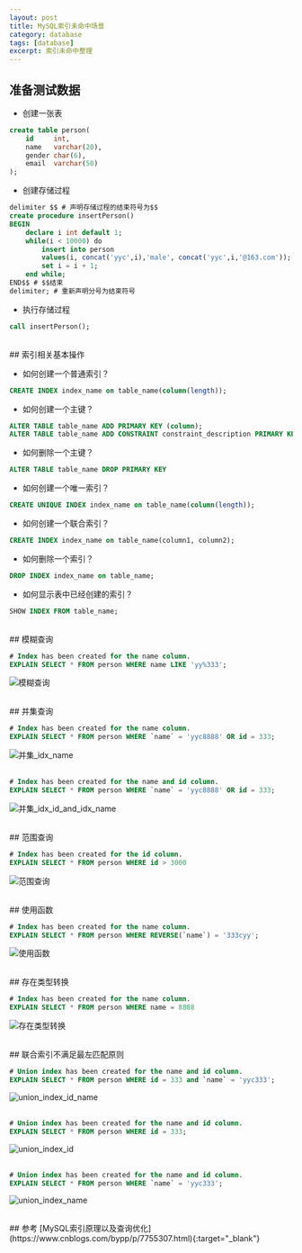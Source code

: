```yaml
---
layout: post
title: MySQL索引未命中场景
category: database
tags: [database]
excerpt: 索引未命中整理
---
```

## 准备测试数据

- 创建一张表  

``` sql
create table person(
    id     int,
    name   varchar(20),
    gender char(6),
    email  varchar(50)
);
```

- 创建存储过程  

``` sql
delimiter $$ # 声明存储过程的结束符号为$$
create procedure insertPerson()
BEGIN
    declare i int default 1;
    while(i < 10000) do
        insert into person 
        values(i, concat('yyc',i),'male', concat('yyc',i,'@163.com'));
        set i = i + 1;
    end while;
END$$ # $$结束
delimiter; # 重新声明分号为结束符号

```

- 执行存储过程  

``` sql
call insertPerson();
```

<br>
## 索引相关基本操作

- 如何创建一个普通索引？
``` sql
CREATE INDEX index_name on table_name(column(length));
```

- 如何创建一个主键？
``` sql
ALTER TABLE table_name ADD PRIMARY KEY (column);
ALTER TABLE table_name ADD CONSTRAINT constraint_description PRIMARY KEY (column);
```

- 如何删除一个主键？
``` sql
ALTER TABLE table_name DROP PRIMARY KEY
```

- 如何创建一个唯一索引？
``` sql
CREATE UNIQUE INDEX index_name on table_name(column(length));
```

- 如何创建一个联合索引？
``` sql
CREATE INDEX index_name on table_name(column1, column2);
```

- 如何删除一个索引？
``` sql
DROP INDEX index_name on table_name;
```

- 如何显示表中已经创建的索引？
``` sql
SHOW INDEX FROM table_name;
```



<br>
## 模糊查询  

``` sql
# Index has been created for the name column.
EXPLAIN SELECT * FROM person WHERE name LIKE 'yy%333';
```
![模糊查询](https://yyc-images.oss-cn-beijing.aliyuncs.com/%E6%A8%A1%E7%B3%8A%E5%8C%B9%E9%85%8D.png?Expires=1569557355&OSSAccessKeyId=TMP.hVx9hnCuz9jD53vzWBzHJnGEEsCrHhc9qDSxBnz3qoqz4UWBh92zFtxwPj4MzvFTwA1XX8XGkUAZSbzTdosEEkACgCZUfzVHaMvMwNYso1eXc8eq5wwWurM45YCPmM.tmp&Signature=kGuG%2FphXwD2JE4j3p%2BZT5QqUIXw%3D)  

<br>
## 并集查询  

``` sql
# Index has been created for the name column.
EXPLAIN SELECT * FROM person WHERE `name` = 'yyc8888' OR id = 333;
```
![并集_idx_name](https://yyc-images.oss-cn-beijing.aliyuncs.com/%E5%B9%B6%E9%9B%86_idx_name.png?Expires=1569557379&OSSAccessKeyId=TMP.hVx9hnCuz9jD53vzWBzHJnGEEsCrHhc9qDSxBnz3qoqz4UWBh92zFtxwPj4MzvFTwA1XX8XGkUAZSbzTdosEEkACgCZUfzVHaMvMwNYso1eXc8eq5wwWurM45YCPmM.tmp&Signature=uz8pCnMvcw5TnoVycCwvuFYHntQ%3D)  
<br>
``` sql
# Index has been created for the name and id column.
EXPLAIN SELECT * FROM person WHERE `name` = 'yyc8888' OR id = 333;
```
![并集_idx_id_and_idx_name](https://yyc-images.oss-cn-beijing.aliyuncs.com/%E5%B9%B6%E9%9B%86_idx_id_and_idx_name.png?Expires=1569557391&OSSAccessKeyId=TMP.hVx9hnCuz9jD53vzWBzHJnGEEsCrHhc9qDSxBnz3qoqz4UWBh92zFtxwPj4MzvFTwA1XX8XGkUAZSbzTdosEEkACgCZUfzVHaMvMwNYso1eXc8eq5wwWurM45YCPmM.tmp&Signature=pSh%2BdWlMA49MB1lMDaUIhfd6rqg%3D)  


<br>
## 范围查询  

``` sql
# Index has been created for the id column.
EXPLAIN SELECT * FROM person WHERE id > 3000
```
![范围查询](https://yyc-images.oss-cn-beijing.aliyuncs.com/%E8%8C%83%E5%9B%B4%E6%9F%A5%E8%AF%A2.png?Expires=1569557407&OSSAccessKeyId=TMP.hVx9hnCuz9jD53vzWBzHJnGEEsCrHhc9qDSxBnz3qoqz4UWBh92zFtxwPj4MzvFTwA1XX8XGkUAZSbzTdosEEkACgCZUfzVHaMvMwNYso1eXc8eq5wwWurM45YCPmM.tmp&Signature=LMU7n6htGF8eboA67Hbnc9TSMjE%3D)  

<br>
## 使用函数  

``` sql
# Index has been created for the name column.
EXPLAIN SELECT * FROM person WHERE REVERSE(`name`) = '333cyy';
```
![使用函数](https://yyc-images.oss-cn-beijing.aliyuncs.com/%E4%BD%BF%E7%94%A8%E5%87%BD%E6%95%B0.png?Expires=1569557419&OSSAccessKeyId=TMP.hVx9hnCuz9jD53vzWBzHJnGEEsCrHhc9qDSxBnz3qoqz4UWBh92zFtxwPj4MzvFTwA1XX8XGkUAZSbzTdosEEkACgCZUfzVHaMvMwNYso1eXc8eq5wwWurM45YCPmM.tmp&Signature=ovRqAghlT7FxojuiLsfWlz1%2BP%2Fw%3D)  

<br>
## 存在类型转换  

``` sql
# Index has been created for the name column.
EXPLAIN SELECT * FROM person WHERE name = 8888
```
![存在类型转换](https://yyc-images.oss-cn-beijing.aliyuncs.com/%E5%AD%98%E5%9C%A8%E7%B1%BB%E5%9E%8B%E8%BD%AC%E6%8D%A2.png?Expires=1569557452&OSSAccessKeyId=TMP.hVx9hnCuz9jD53vzWBzHJnGEEsCrHhc9qDSxBnz3qoqz4UWBh92zFtxwPj4MzvFTwA1XX8XGkUAZSbzTdosEEkACgCZUfzVHaMvMwNYso1eXc8eq5wwWurM45YCPmM.tmp&Signature=QQfaE8s0nUvRxYypmQ%2BaexL78Ck%3D)  

<br>
## 联合索引不满足最左匹配原则   

``` sql
# Union index has been created for the name and id column.
EXPLAIN SELECT * FROM person WHERE id = 333 and `name` = 'yyc333';
```
![union_index_id_name](https://yyc-images.oss-cn-beijing.aliyuncs.com/%E8%81%94%E5%90%88%E7%B4%A2%E5%BC%95_id_name.png?Expires=1569557487&OSSAccessKeyId=TMP.hVx9hnCuz9jD53vzWBzHJnGEEsCrHhc9qDSxBnz3qoqz4UWBh92zFtxwPj4MzvFTwA1XX8XGkUAZSbzTdosEEkACgCZUfzVHaMvMwNYso1eXc8eq5wwWurM45YCPmM.tmp&Signature=JoYgWyGB06b%2F8osofA%2FSS9A6jBc%3D)  
<br>
``` sql
# Union index has been created for the name and id column.
EXPLAIN SELECT * FROM person WHERE id = 333;
```
![union_index_id](https://yyc-images.oss-cn-beijing.aliyuncs.com/%E8%81%94%E5%90%88%E7%B4%A2%E5%BC%95_id.png?Expires=1569557497&OSSAccessKeyId=TMP.hVx9hnCuz9jD53vzWBzHJnGEEsCrHhc9qDSxBnz3qoqz4UWBh92zFtxwPj4MzvFTwA1XX8XGkUAZSbzTdosEEkACgCZUfzVHaMvMwNYso1eXc8eq5wwWurM45YCPmM.tmp&Signature=G9y5n8f%2FI1Ime4XEOz4x9zoFrM8%3D)  
<br>
``` sql
# Union index has been created for the name and id column.
EXPLAIN SELECT * FROM person WHERE `name` = 'yyc333';
```
![union_index_name](https://yyc-images.oss-cn-beijing.aliyuncs.com/%E8%81%94%E5%90%88%E7%B4%A2%E5%BC%95_name.png?Expires=1569557506&OSSAccessKeyId=TMP.hVx9hnCuz9jD53vzWBzHJnGEEsCrHhc9qDSxBnz3qoqz4UWBh92zFtxwPj4MzvFTwA1XX8XGkUAZSbzTdosEEkACgCZUfzVHaMvMwNYso1eXc8eq5wwWurM45YCPmM.tmp&Signature=UvD3UVSaxr%2BwIemMlW1x5i2cuCE%3D)  

<br>
## 参考
[MySQL索引原理以及查询优化](https://www.cnblogs.com/bypp/p/7755307.html){:target="_blank"}